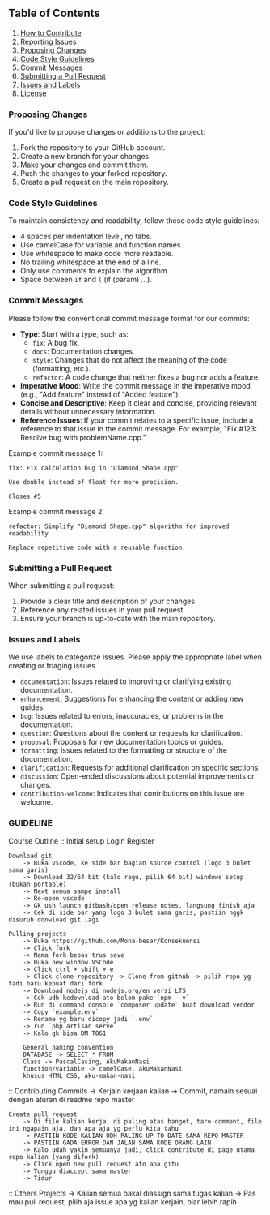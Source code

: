 ## Table of Contents
1. [How to Contribute](#how-to-contribute)
2. [Reporting Issues](#reporting-issues)
3. [Proposing Changes](#proposing-changes)
4. [Code Style Guidelines](#code-style-guidelines)
5. [Commit Messages](#commit-messages)
6. [Submitting a Pull Request](#submitting-a-pull-request)
7. [Issues and Labels](#issues-and-labels)
8. [License](#license)

### Proposing Changes
If you'd like to propose changes or additions to the project:

1. Fork the repository to your GitHub account.
2. Create a new branch for your changes.
3. Make your changes and commit them.
4. Push the changes to your forked repository.
5. Create a pull request on the main repository.

### Code Style Guidelines
To maintain consistency and readability, follow these code style guidelines:

- 4 spaces per indentation level, no tabs.
- Use camelCase for variable and function names. 
- Use whitespace to make code more readable.
- No trailing whitespace at the end of a line.
- Only use comments to explain the algorithm.
- Space between `if` and `(` (if (param) ...).

### Commit Messages
Please follow the conventional commit message format for our commits:

- **Type**: Start with a type, such as:
    - `fix`:  A bug fix.
    - `docs`: Documentation changes.
    - `style`: Changes that do not affect the meaning of the code (formatting, etc.).
    - `refactor`: A code change that neither fixes a bug nor adds a feature.
- **Imperative Mood**: Write the commit message in the imperative mood (e.g., "Add feature" instead of "Added feature").
- **Concise and Descriptive**: Keep it clear and concise, providing relevant details without unnecessary information.
- **Reference Issues**: If your commit relates to a specific issue, include a reference to that issue in the commit message. For example, "Fix #123: Resolve bug with problemName.cpp."

Example commit message 1:
```
fix: Fix calculation bug in "Diamond Shape.cpp"

Use double instead of float for more precision.

Closes #5
```

Example commit message 2:
```
refactor: Simplify "Diamond Shape.cpp" algorithm for improved readability

Replace repetitive code with a reusable function.
```

### Submitting a Pull Request
When submitting a pull request:

1. Provide a clear title and description of your changes.
2. Reference any related issues in your pull request.
3. Ensure your branch is up-to-date with the main repository.

### Issues and Labels
We use labels to categorize issues. Please apply the appropriate label when creating or triaging issues.

- `documentation`: Issues related to improving or clarifying existing documentation.
- `enhancement`: Suggestions for enhancing the content or adding new guides.
- `bug`: Issues related to errors, inaccuracies, or problems in the documentation.
- `question`: Questions about the content or requests for clarification.
- `proposal`: Proposals for new documentation topics or guides.
- `formatting`: Issues related to the formatting or structure of the documentation.
- `clarification`: Requests for additional clarification on specific sections.
- `discussion`: Open-ended discussions about potential improvements or changes.
- `contribution-welcome`: Indicates that contributions on this issue are welcome.

### GUIDELINE
Course Outline
:: Initial setup
	Login Register

	Download git
		-> Buka vscode, ke side bar bagian source control (logo 3 bulet sama garis)
		-> Download 32/64 bit (kalo ragu, pilih 64 bit) windows setup (bukan portable)
		-> Next semua sampe install
		-> Re-open vscode
		-> Gk ush launch gitbash/open release notes, langsung finish aja
		-> Cek di side bar yang logo 3 bulet sama garis, pastiin nggk disuruh donwload git lagi

	Pulling projects
		-> Buka https://github.com/Mona-besar/Konsekuensi
		-> Click fork
		-> Nama fork bebas trus save
		-> Buka new window VSCode
		-> Click ctrl + shift + e
		-> Click clone repository -> Clone from github -> pilih repo yg tadi baru kebuat dari fork
		-> Download nodejs di nodejs.org/en versi LTS
		-> Cek udh kedownload ato belom pake `npm --v`
		-> Run di command console `composer update` buat download vendor
		-> Copy `example.env`
		-> Rename yg baru dicopy jadi `.env`
		-> run `php artisan serve`
		-> Kalo gk bisa DM T061
	
		General naming convention
		DATABASE -> SELECT * FROM
		Class -> PascalCasing, AkuMakanNasi
		function/variable -> camelCase, akuMakanNasi
		khusus HTML CSS, aku-makan-nasi

:: Contributing
	Commits
		-> Kerjain kerjaan kalian
		-> Commit, namain sesuai dengan aturan di readme repo master

	Create pull request
		-> Di file kalian kerja, di paling atas banget, taro comment, file ini ngapain aja, dan apa aja yg perlu kita tahu
		-> PASTIIN KODE KALIAN UDH PALING UP TO DATE SAMA REPO MASTER
		-> PASTIIN GADA ERROR DAN JALAN SAMA KODE ORANG LAIN
		-> Kalo udah yakin semuanya jadi, click contribute di page utama repo kalian (yang difork)
		-> Click open new pull request ato apa gitu
		-> Tunggu diaccept sama master
		-> Tidur

:: Others
	Projects
		-> Kalian semua bakal diassign sama tugas kalian
		-> Pas mau pull request, pilih aja issue apa yg kalian kerjain, biar lebih rapih
